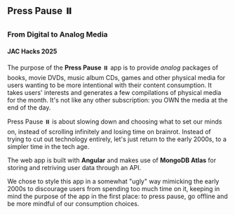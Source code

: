 ## Press Pause ⏸️
### From Digital to Analog Media
#### JAC Hacks 2025

The purpose of the **Press Pause** ⏸️ app is to provide *analog* packages of books, movie DVDs, music album CDs, games and other physical media for users wanting to be more intentional with their content consumption. It takes users' interests and generates a few compilations of physical media for the month. It's not like any other subscription: you OWN the media at the end of the day.

Press Pause ⏸️ is about slowing down and choosing what to set our minds on, instead of scrolling infinitely and losing time on brainrot. Instead of trying to cut out technology entirely, let's just return to the early 2000s, to a simpler time in the tech age.

The web app is built with **Angular** and makes use of **MongoDB Atlas** for storing and retriving user data through an API.

We chose to style this app in a somewhat "ugly" way mimicking the early 2000s to discourage users from spending too much time on it, keeping in mind the purpose of the app in the first place: to press pause, go offline and be more mindful of our consumption choices.